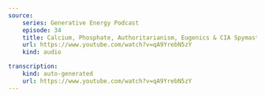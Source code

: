 ```yaml
---
source:
    series: Generative Energy Podcast
    episode: 34 
    title: Calcium, Phosphate, Authoritarianism, Eugenics & CIA Spymaster Allen Dulles
    url: https://www.youtube.com/watch?v=qA9YrebN5zY
    kind: audio

transcription:
    kind: auto-generated
    url: https://www.youtube.com/watch?v=qA9YrebN5zY
---
```


